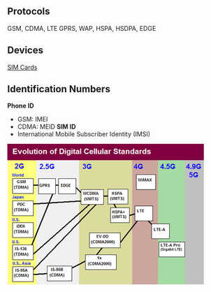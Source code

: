 ## Protocols
GSM, CDMA, LTE
GPRS, WAP, HSPA, HSDPA, EDGE

## Devices
[SIM Cards](../../Engineering%20Resources/Engineering%20Components/SIM%20Cards.md)

## Identification Numbers
**Phone ID**
- GSM: IMEI
- CDMA: MEID
**SIM ID**
- International Mobile Subscriber Identity (IMSI)

![Evolution of Cellular Networks](../../../../_images/Evolution%20of%20Cellular%20Networks.png)